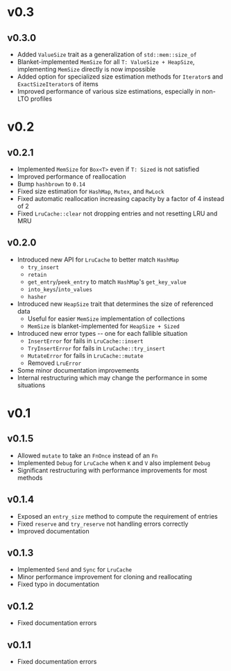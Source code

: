 # v0.3

## v0.3.0

* Added `ValueSize` trait as a generalization of `std::mem::size_of`
* Blanket-implemented `MemSize` for all `T: ValueSize + HeapSize`, implementing
`MemSize` directly is now impossible
* Added option for specialized size estimation methods for `Iterator`s and
`ExactSizeIterator`s of items
* Improved performance of various size estimations, especially in non-LTO
profiles

# v0.2

## v0.2.1

* Implemented `MemSize` for `Box<T>` even if `T: Sized` is not satisfied
* Improved performance of reallocation
* Bump `hashbrown` to `0.14`
* Fixed size estimation for `HashMap`, `Mutex`, and `RwLock`
* Fixed automatic reallocation increasing capacity by a factor of 4 instead of 2
* Fixed `LruCache::clear` not dropping entries and not resetting LRU and MRU

## v0.2.0

* Introduced new API for `LruCache` to better match `HashMap`
    * `try_insert`
    * `retain`
    * `get_entry`/`peek_entry` to match `HashMap`'s `get_key_value`
    * `into_keys`/`into_values`
    * `hasher`
* Introduced new `HeapSize` trait that determines the size of referenced data
    * Useful for easier `MemSize` implementation of collections
    * `MemSize` is blanket-implemented for `HeapSize + Sized`
* Introduced new error types -- one for each fallible situation
    * `InsertError` for fails in `LruCache::insert`
    * `TryInsertError` for fails in `LruCache::try_insert`
    * `MutateError` for fails in `LruCache::mutate`
    * Removed `LruError`
* Some minor documentation improvements
* Internal restructuring which may change the performance in some situations

# v0.1

## v0.1.5

* Allowed `mutate` to take an `FnOnce` instead of an `Fn`
* Implemented `Debug` for `LruCache` when `K` and `V` also implement `Debug`
* Significant restructuring with performance improvements for most methods

## v0.1.4

* Exposed an `entry_size` method to compute the requirement of entries
* Fixed `reserve` and `try_reserve` not handling errors correctly
* Improved documentation

## v0.1.3

* Implemented `Send` and `Sync` for `LruCache`
* Minor performance improvement for cloning and reallocating
* Fixed typo in documentation

## v0.1.2

* Fixed documentation errors

## v0.1.1

* Fixed documentation errors
